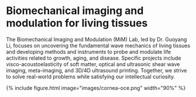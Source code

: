 ---
---
# Biomechanical imaging and modulation for living tissues
The Biomechanical Imaging and Modulation (MiM) Lab, led by Dr. Guoyang Li, focuses on uncovering the fundamental wave mechanics of living tissues and developing methods and instruments to probe and modulate life activities related to growth, aging, and disease. Specific projects include visco-acoustoelasticity of soft matter, optical and ultrasonic shear wave imaging, meta-imaging, and 3D/4D ultrasound printing. Together, we strive to solve real-world problems while satisfying our intellectual curiosity.

{%
  include figure.html
  image="images/cornea-oce.png"
  width="90%"
%}
